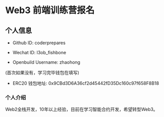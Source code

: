 # Web3 前端训练营报名

## 个人信息

* Github ID: coderprepares

* Wechat ID: l3ob_fishbone

* Openbuild Username: zhaohong

(首次如果没有，学习完毕钱包在填写)

* ERC20 钱包地址: 0x9CBd3D6A36cf2d45442fD35Dc160c97f658F8B18

### 个人介绍

Web2全栈开发，10年以上经验，目前在学习智能合约开发，希望转型Web3。
